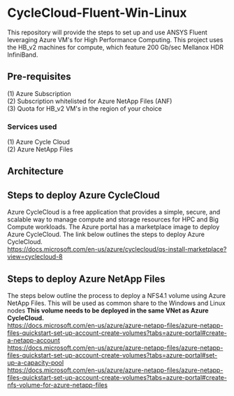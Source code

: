 # CycleCloud-Fluent-Win-Linux

This repository will provide the steps to set up and use ANSYS Fluent leveraging Azure VM's for High Performance Computing. This project uses the HB_v2 machines for compute, which feature 200 Gb/sec Mellanox HDR InfiniBand. 

## Pre-requisites

(1) Azure Subscription \
(2) Subscription whitelisted for Azure NetApp Files (ANF) \
(3) Quota for HB_v2 VM's in the region of your choice 

### Services used
(1) Azure Cycle Cloud \
(2) Azure NetApp Files 

## Architecture




## Steps to deploy Azure CycleCloud
Azure CycleCloud is a free application that provides a simple, secure, and scalable way to manage compute and storage resources for HPC and Big Compute workloads.
The Azure portal has a marketplace image to deploy Azure CycleCloud. The link below outlines the steps to deploy Azure CycleCloud. \
https://docs.microsoft.com/en-us/azure/cyclecloud/qs-install-marketplace?view=cyclecloud-8

## Steps to deploy Azure NetApp Files
The steps below outline the process to deploy a NFS4.1 volume using Azure NetApp Files. This will be used as common share to the Windows and Linux nodes
**This volume needs to be deployed in the same VNet as Azure CycleCloud.** \
https://docs.microsoft.com/en-us/azure/azure-netapp-files/azure-netapp-files-quickstart-set-up-account-create-volumes?tabs=azure-portal#create-a-netapp-account \
https://docs.microsoft.com/en-us/azure/azure-netapp-files/azure-netapp-files-quickstart-set-up-account-create-volumes?tabs=azure-portal#set-up-a-capacity-pool \
https://docs.microsoft.com/en-us/azure/azure-netapp-files/azure-netapp-files-quickstart-set-up-account-create-volumes?tabs=azure-portal#create-nfs-volume-for-azure-netapp-files
